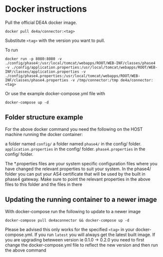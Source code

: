 # Docker instructions

Pull the official DE4A docker image.

`docker pull de4a/connector:<tag>`

Substitute `<tag>` with the version you want to pull.

To run

`docker run -p 8080:8080 -v ./config/phase4:/usr/local/tomcat/webapps/ROOT/WEB-INF/classes/phase4 -v ./config/application.properties:/usr/local/tomcat/webapps/ROOT/WEB-INF/classes/application.properties -v ./config/phase4.properties:/usr/local/tomcat/webapps/ROOT/WEB-INF/classes/phase4.properties -v /tmp/connector:/tmp de4a/connector:<tag>`

Or use the example docker-compose.yml file with

`docker-compose up -d`

## Folder structure example

For the above docker command you need the following on the HOST machine running the docker container:

a folder named `config/`
a folder named `phase4/` in the config/ folder.
`application.properties` in the config/ folder.
`phase4.properties` in the config/ folder.

The \*.properties files are your system specific configuration files where you have changed the relevant properties to suit your system. In the phase4/ folder you can put your AS4 certificate that will be used by the built in phase4 gateway. Make sure to point the relevant properties in the above files to this folder and the files in there

## Updating the running container to a newer image

With docker-compose run the following to update to a newer image

`docker-compose pull de4aconnector && docker-compose up -d`

Please be advised this only works for the specified `<tag>` in your docker-compose.yml. If you run `latest` you will always get the latest built image.
If you are upgrading beteween version ie 0.1.0 -> 0.2.0 you need to first change the docker-compose.yml file to reflect the new version and then run the above command
